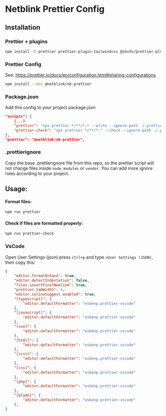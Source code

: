 # Netblink Prettier Config

## Installation

### Prettier + plugins
```bash
npm install -D prettier prettier-plugin-tailwindcss @shufo/prettier-plugin-blade @prettier/plugin-php
```

### Prettier Config
See: https://prettier.io/docs/en/configuration.html#sharing-configurations
```bash
npm install --dev @netblink/nb-prettier
```

### Package.json
Add this config to your project package.json
```json
"scripts": {
    (...)
    "prettier": "npx prettier */**/*.* --write --ignore-path ./.prettierignore",
    "prettier-check": "npx prettier */**/*.* --check --ignore-path ./.prettierignore"
},
"prettier": "@netblink/nb-prettier",
```

### .prettierignore
Copy the base .prettierignore file from this repo, so the prettier script will not change files inside `node_modules` or `vendor`.
You can add more ignore rules according to your project.

## Usage:
#### Format files:
```bash
npm run prettier
```

#### Check if files are formatted properly:
```bash
npm run prettier-check
```

### VsCode
Open User Settings (json) press `ctrl+p` and type `>User Settings (JSON)`, then copy this:
```json
{
    "editor.formatOnSave": true,
    "editor.detectIndentation": false,
    "files.insertFinalNewline": true,
    "prettier.tabWidth": 4,
    "editor.inlineSuggest.enabled": true,
    "[typescript]": {
        "editor.defaultFormatter": "esbenp.prettier-vscode"
    },
    "[javascript]": {
        "editor.defaultFormatter": "esbenp.prettier-vscode"
    },
    "[vue]": {
        "editor.defaultFormatter": "esbenp.prettier-vscode"
    },
    "[html]": {
        "editor.defaultFormatter": "esbenp.prettier-vscode"
    },
    "[scss]": {
        "editor.defaultFormatter": "esbenp.prettier-vscode"
    },
    "[css]": {
        "editor.defaultFormatter": "esbenp.prettier-vscode"
    },
    "[php]": {
        "editor.defaultFormatter": "esbenp.prettier-vscode"
    },
    "[blade]": {
        "editor.defaultFormatter": "esbenp.prettier-vscode"
    },
}
```
